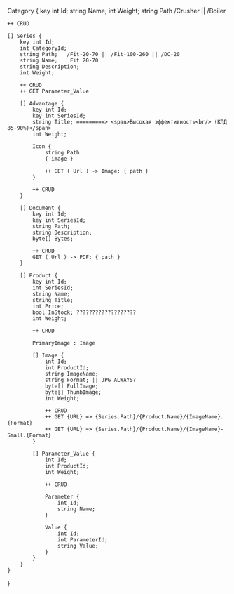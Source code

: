 Category {
    key int Id;
    string Name;
    int Weight;
    string Path /Crusher || /Boiler
    
    ++ CRUD
    
    [] Series {
        key int Id;
        int CategoryId;
        string Path;   /Fit-20-70 || /Fit-100-260 || /DC-20
        string Name;    Fit 20-70
        string Description;
        int Weight;
        
        ++ CRUD
        ++ GET Parameter_Value

        [] Advantage { 
            key int Id;
            key int SeriesId;
            string Title; =========> <span>Высокая эффективность<br/> (КПД 85-90%)</span> 
            int Weight;

            Icon {
                string Path
                { image }

                ++ GET ( Url ) -> Image: { path }
            }

            ++ CRUD
        }

        [] Document { 
            key int Id;
            key int SeriesId;
            string Path;
            string Description;
            byte[] Bytes;

            ++ CRUD
            GET ( Url ) -> PDF: { path }
        }

        [] Product {
            key int Id;
            int SeriesId;
            string Name;
            string Title;
            int Price;
            bool InStock; ???????????????????
            int Weight;

            ++ CRUD

            PrimaryImage : Image

            [] Image {
                int Id;
                int ProductId;
                string ImageName;
                string Format; || JPG ALWAYS?
                byte[] FullImage;
                byte[] ThumbImage;
                int Weight;
                
                ++ CRUD
                ++ GET {URL} => {Series.Path}/{Product.Name}/{ImageName}.{Format}
                ++ GET {URL} => {Series.Path}/{Product.Name}/{ImageName}-Small.{Format}
            }

            [] Parameter_Value {
                int Id;
                int ProductId;
                int Weight;

                ++ CRUD

                Parameter {
                    int Id;
                    string Name;
                }
                
                Value { 
                    int Id;
                    int ParameterId;
                    string Value;
                }
            }
        }
    }
}